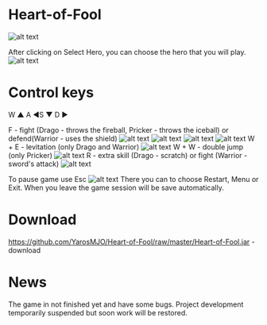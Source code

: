 # Heart-of-Fool
![alt text](https://github.com/YarosMJO/Heart-of-Fool/blob/master/readme_src/primary.png)

After clicking on Select Hero, you can choose the hero that you will play.
![alt text](https://github.com/YarosMJO/Heart-of-Fool/blob/master/readme_src/heroes.png)

# Сontrol keys
W &#9650; A  &#9664;S &#9660; D &#9654;

F - fight (Drago - throws the fireball, Pricker - throws the iceball) or defend(Warrior - uses the shield)
![alt text](https://github.com/YarosMJO/Heart-of-Fool/blob/master/readme_src/drago_atack.png)
![alt text](https://github.com/YarosMJO/Heart-of-Fool/blob/master/readme_src/pricker_attack.png)
![alt text](https://github.com/YarosMJO/Heart-of-Fool/blob/master/readme_src/pricker_attack2.png)
![alt text](https://github.com/YarosMJO/Heart-of-Fool/blob/master/readme_src/shield.png)
W + E - levitation (only Drago and Warrior)
![alt text](https://github.com/YarosMJO/Heart-of-Fool/blob/master/readme_src/dragon_fly.png)
W + W - double jump (only Pricker)
![alt text](https://github.com/YarosMJO/Heart-of-Fool/blob/master/readme_src/pricker_jump.png)
R - extra skill (Drago - scratch) or fight (Warrior - sword's attack)
![alt text](https://github.com/YarosMJO/Heart-of-Fool/blob/master/readme_src/warrior_atack.png)

To pause game use Esc 
![alt text](https://github.com/YarosMJO/Heart-of-Fool/blob/master/readme_src/pause.png)
There you can to choose Restart, Menu or Exit. When you leave the game session will be save automatically.

# Download
https://github.com/YarosMJO/Heart-of-Fool/raw/master/Heart-of-Fool.jar - download

# News
The game in not finished yet and have some bugs.
Project development temporarily suspended but soon work will be restored.

